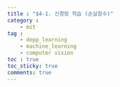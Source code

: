 ```yaml
---
title : "$4-1. 신경망 학습 (손실함수)"
category :
    - mit
tag :
    - depp_learning
    - machine_learning
    - computer vision
toc : true
toc_sticky: true
comments: true
---
```


